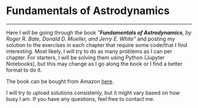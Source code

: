 # Fundamentals of Astrodynamics

---

Here I will be going through the book _"**Fundamentals of Astrodynamics**, by Roger R. Bate, Donald D. Mueller, and Jerry E. White"_ and posting my solution to the exercises in each chapter that require some code/that I find interesting. Most likely, I will try to do as many problems as I can per chapter. For starters, I will be solving them using Python (Jupyter Notebooks), but this may change as I go along the book or I find a better format to do it. 

The book can be bought from Amazon [here](https://www.amazon.com/Fundamentals-Astrodynamics-Dover-Aeronautical-Engineering/dp/0486600610/ref=sr_1_2?crid=1MQ9JQRTTP7G3&dchild=1&keywords=fundamentals+of+astrodynamics&qid=1604075436&sprefix=fundamentals+of+astro%2Caps%2C168&sr=8-2 "Amazon Link").

I will try to upload solutions consistenly, but it might vary based on how busy I am. If you have any questions, feel free to contact me. 